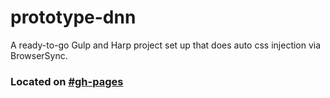 # prototype-dnn

A ready-to-go Gulp and Harp project set up that does auto css injection via BrowserSync.

### Located on [#gh-pages](https://github.com/agencyrevolution/prototype-dnn/tree/gh-pages/_harp)
